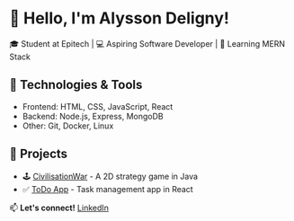 # 👋 Hello, I'm Alysson Deligny!

🎓 Student at Epitech | 💻 Aspiring Software Developer | 🚀 Learning MERN Stack

## 🔧 Technologies & Tools
- Frontend: HTML, CSS, JavaScript, React
- Backend: Node.js, Express, MongoDB
- Other: Git, Docker, Linux

## 🚀 Projects
- 🕹 [CivilisationWar](https://github.com/GamesEdition/CivilisationWar) - A 2D strategy game in Java
- ✅ [ToDo App](https://github.com/AlyssonDeligny/ToDoApp) - Task management app in React

📫 **Let's connect!** [LinkedIn](https://www.linkedin.com/in/alysson-deligny)

